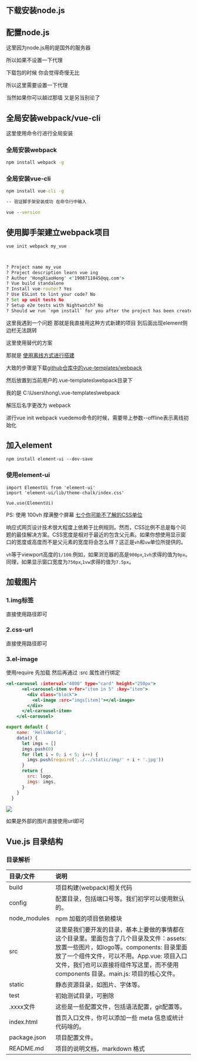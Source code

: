 ## 下载安装node.js



## 配置node.js

这里因为node.js用的是国外的服务器

所以如果不设置一下代理

下载包的时候 你会觉得奇慢无比

所以这里需要设置一下代理

当然如果你可以越过那墙 又是另当别论了

## 全局安装webpack/vue-cli

这里使用命令行进行全局安装

### 全局安装webpack

```cmd
npm install webpack -g
```

### 全局安装vue-cli

```cmd
npm install vue-cli -g

-- 验证脚手架安装成功 在命令行中输入

vue --version
```



## 使用脚手架建立webpack项目

```cmd
vue init webpack my_vue



? Project name my_vue
? Project description learn vue ing
? Author 'HongXiaoHong' <'1908711045@qq.com'>
? Vue build standalone
? Install vue-router? Yes
? Use ESLint to lint your code? No
? Set up unit tests No
? Setup e2e tests with Nightwatch? No
? Should we run `npm install` for you after the project has been created? (recommended) npm
```

这里我遇到一个问题 那就是我直接用这种方式新建的项目 到后面出现element侧边栏无法跳转

这里使用替代的方案

那就是 [使用离线方式进行搭建](https://blog.csdn.net/feinifi/article/details/104578546)

大致的步骤是下载[github仓库中的vue-templates/webpack](https://github.com/vuejs-templates/webpack)

然后放置到当前用户的.vue-templates\webpack目录下 

我的是 C:\Users\hong\\.vue-templates\webpack

解压后名字更改为 webpack

进行vue init webpack vuedemo命令的时候，需要带上参数--offline表示离线初始化

## 加入element

```node
npm install element-ui --dev-save
```

### 使用element-ui

```vue
import ElementUi from 'element-ui'
import 'element-ui/lib/theme-chalk/index.css'

Vue.use(ElementUi)
```



PS: 使用 100vh 撑满整个屏幕 [七个你可能不了解的CSS单位](https://www.w3cplus.com/css/7-css-units-you-might-not-know-about.html)

响应式网页设计技术很大程度上依赖于比例规则。然而，CSS比例不总是每个问题的最佳解决方案。CSS宽度是相对于最近的包含父元素。如果你想使用显示窗口的宽度或高度而不是父元素的宽度将会怎么样？这正是`vh`和`vw`单位所提供的。

`vh`等于viewport高度的`1/100`.例如，如果浏览器的高是`900px`,`1vh`求得的值为`9px`。同理，如果显示窗口宽度为`750px`,`1vw`求得的值为`7.5px`。

## 加载图片

### 1.img标签

直接使用路径即可

### 2.css-url

直接使用路径即可

### 3.el-image

使用require 先加载 然后再通过 :src  属性进行绑定

```htm
<el-carousel :interval="4000" type="card" height="250px">
      <el-carousel-item v-for="item in 5" :key="item">
        <div class="block">
          <el-image :src="imgs[item]"></el-image>
        </div>
      </el-carousel-item>
    </el-carousel>
```

```javascript
export default {
    name: 'HelloWorld',
    data() {
      let imgs = []
      imgs.push(0)
      for (let i = 0; i < 5; i++) {
        imgs.push(require('../../static/img/' + i + '.jpg'))
      }
      return {
        src: logo,
        imgs: imgs,
      }
    }
  }
```

![](D:\learn\note\ui\vue\photo\Snipaste_2020-08-23_19-39-50.jpg)

如果是外部的图片直接使用url即可



## Vue.js 目录结构

### 目录解析

| 目录/文件    | 说明                                                         |
| :----------- | :----------------------------------------------------------- |
| build        | 项目构建(webpack)相关代码                                    |
| config       | 配置目录，包括端口号等。我们初学可以使用默认的。             |
| node_modules | npm 加载的项目依赖模块                                       |
| src          | 这里是我们要开发的目录，基本上要做的事情都在这个目录里。里面包含了几个目录及文件：assets: 放置一些图片，如logo等。components: 目录里面放了一个组件文件，可以不用。App.vue: 项目入口文件，我们也可以直接将组件写这里，而不使用 components 目录。main.js: 项目的核心文件。 |
| static       | 静态资源目录，如图片、字体等。                               |
| test         | 初始测试目录，可删除                                         |
| .xxxx文件    | 这些是一些配置文件，包括语法配置，git配置等。                |
| index.html   | 首页入口文件，你可以添加一些 meta 信息或统计代码啥的。       |
| package.json | 项目配置文件。                                               |
| README.md    | 项目的说明文档，markdown 格式                                |